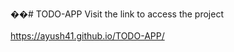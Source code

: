 ��#   T O D O - A P P 
 
 Visit the link to access the project <br><br>
https://ayush41.github.io/TODO-APP/

